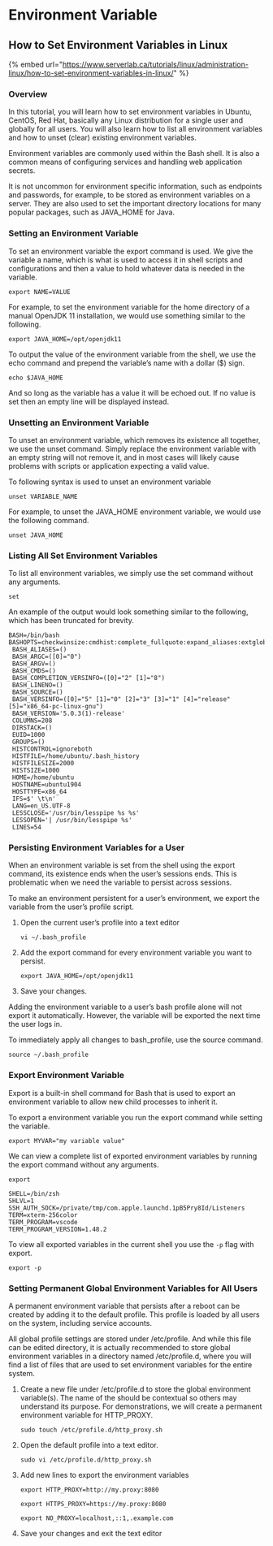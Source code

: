 # Environment Variable

## How to Set Environment Variables in Linux

{% embed url="https://www.serverlab.ca/tutorials/linux/administration-linux/how-to-set-environment-variables-in-linux/" %}

### Overview

In this tutorial, you will learn how to set environment variables in Ubuntu, CentOS, Red Hat, basically any Linux distribution for a single user and globally for all users. You will also learn how to list all environment variables and how to unset \(clear\) existing environment variables.

Environment variables are commonly used within the Bash shell. It is also a common means of configuring services and handling web application secrets.

It is not uncommon for environment specific information, such as endpoints and passwords, for example, to be stored as environment variables on a server. They are also used to set the important directory locations for many popular packages, such as JAVA\_HOME for Java.

### Setting an Environment Variable

To set an environment variable the export command is used. We give the variable a name, which is what is used to access it in shell scripts and configurations and then a value to hold whatever data is needed in the variable.

```text
export NAME=VALUE
```

For example, to set the environment variable for the home directory of a manual OpenJDK 11 installation, we would use something similar to the following.

```text
export JAVA_HOME=/opt/openjdk11
```

To output the value of the environment variable from the shell, we use the echo command and prepend the variable’s name with a dollar \($\) sign.

```text
echo $JAVA_HOME
```

And so long as the variable has a value it will be echoed out. If no value is set then an empty line will be displayed instead.

### Unsetting an Environment Variable

To unset an environment variable, which removes its existence all together, we use the unset command. Simply replace the environment variable with an empty string will not remove it, and in most cases will likely cause problems with scripts or application expecting a valid value.

To following syntax is used to unset an environment variable

```text
unset VARIABLE_NAME
```

For example, to unset the JAVA\_HOME environment variable, we would use the following command.

```text
unset JAVA_HOME
```

### Listing All Set Environment Variables

To list all environment variables, we simply use the set command without any arguments.

```text
set
```

An example of the output would look something similar to the following, which has been truncated for brevity.

```text
BASH=/bin/bash
BASHOPTS=checkwinsize:cmdhist:complete_fullquote:expand_aliases:extglob:extquote:force_fignore:globasciiranges:histappend:interactive_comments:login_shell:progcomp:promptvars:sourcepath
 BASH_ALIASES=()
 BASH_ARGC=([0]="0")
 BASH_ARGV=()
 BASH_CMDS=()
 BASH_COMPLETION_VERSINFO=([0]="2" [1]="8")
 BASH_LINENO=()
 BASH_SOURCE=()
 BASH_VERSINFO=([0]="5" [1]="0" [2]="3" [3]="1" [4]="release" [5]="x86_64-pc-linux-gnu")
 BASH_VERSION='5.0.3(1)-release'
 COLUMNS=208
 DIRSTACK=()
 EUID=1000
 GROUPS=()
 HISTCONTROL=ignoreboth
 HISTFILE=/home/ubuntu/.bash_history
 HISTFILESIZE=2000
 HISTSIZE=1000
 HOME=/home/ubuntu
 HOSTNAME=ubuntu1904
 HOSTTYPE=x86_64
 IFS=$' \t\n'
 LANG=en_US.UTF-8
 LESSCLOSE='/usr/bin/lesspipe %s %s'
 LESSOPEN='| /usr/bin/lesspipe %s'
 LINES=54
```

### Persisting Environment Variables for a User

When an environment variable is set from the shell using the export command, its existence ends when the user’s sessions ends. This is problematic when we need the variable to persist across sessions.

To make an environment persistent for a user’s environment, we export the variable from the user’s profile script.

1. Open the current user’s profile into a text editor  


   ```text
   vi ~/.bash_profile
   ```

2. Add the export command for every environment variable you want to persist.  


   ```text
   export JAVA_HOME=/opt/openjdk11
   ```

3. Save your changes.

Adding the environment variable to a user’s bash profile alone will not export it automatically. However, the variable will be exported the next time the user logs in.

To immediately apply all changes to bash\_profile, use the source command.

```text
source ~/.bash_profile
```

### Export Environment Variable

Export is a built-in shell command for Bash that is used to export an environment variable to allow new child processes to inherit it.

To export a environment variable you run the export command while setting the variable.

```text
export MYVAR="my variable value"
```

We can view a complete list of exported environment variables by running the export command without any arguments.

```text
export
```

```text
SHELL=/bin/zsh
SHLVL=1
SSH_AUTH_SOCK=/private/tmp/com.apple.launchd.1pB5Pry8Id/Listeners
TERM=xterm-256color
TERM_PROGRAM=vscode
TERM_PROGRAM_VERSION=1.48.2
```

To view all exported variables in the current shell you use the `-p` flag with export.

```text
export -p
```

### Setting Permanent Global Environment Variables for All Users

A permanent environment variable that persists after a reboot can be created by adding it to the default profile. This profile is loaded by all users on the system, including service accounts.

All global profile settings are stored under /etc/profile. And while this file can be edited directory, it is actually recommended to store global environment variables in a directory named /etc/profile.d, where you will find a list of files that are used to set environment variables for the entire system.

1. Create a new file under /etc/profile.d to store the global environment variable\(s\). The name of the should be contextual so others may understand its purpose. For demonstrations, we will create a permanent environment variable for HTTP\_PROXY.  


   ```text
   sudo touch /etc/profile.d/http_proxy.sh
   ```

2. Open the default profile into a text editor.  


   ```text
   sudo vi /etc/profile.d/http_proxy.sh
   ```

3. Add new lines to export the environment variables  


   ```text
   export HTTP_PROXY=http://my.proxy:8080
   ```

   ```text
   export HTTPS_PROXY=https://my.proxy:8080
   ```

   ```text
   export NO_PROXY=localhost,::1,.example.com
   ```

4. Save your changes and exit the text editor

